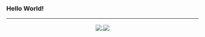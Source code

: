 ### Hello World! 
_____

<div align="center">
  <a href="https://github.com/anuraghazra/github-readme-stats" >
    <img align="center" src="https://github-readme-stats.vercel.app/api?username=gabrielfurlan-dev&show_icons=true&theme=dark&layout=compact"/>
  </a>

  <a href="https://github.com/gabrielfurlan-dev/github-readme-stats">
    <img align="center" src="https://github-readme-stats.vercel.app/api/top-langs/?username=gabrielfurlan-dev&layout=compact&theme=dark"/>
  </a>
</div>
